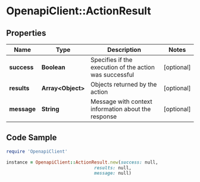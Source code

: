 # OpenapiClient::ActionResult

## Properties

Name | Type | Description | Notes
------------ | ------------- | ------------- | -------------
**success** | **Boolean** | Specifies if the execution of the action was successful | [optional] 
**results** | **Array&lt;Object&gt;** | Objects returned by the action | [optional] 
**message** | **String** | Message with context information about the response | [optional] 

## Code Sample

```ruby
require 'OpenapiClient'

instance = OpenapiClient::ActionResult.new(success: null,
                                 results: null,
                                 message: null)
```


